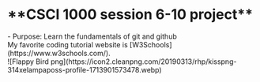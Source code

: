 <h1>**CSCI 1000 session 6-10 project**</h1>
- Purpose: Learn the fundamentals of git and github<br>
My favorite coding tutorial website is [W3Schools](https://www.w3schools.com/).<br>
![Flappy Bird png](https://icon2.cleanpng.com/20190313/rhp/kisspng-314xelampaposs-profile-1713901573478.webp)
